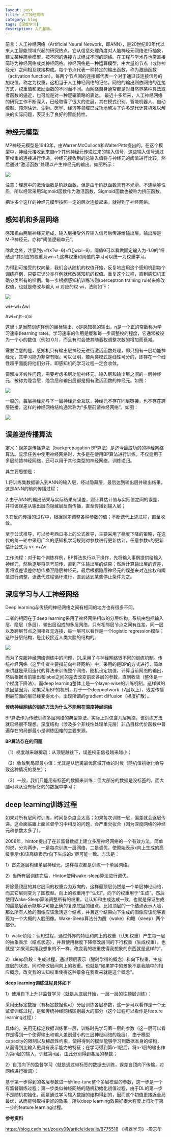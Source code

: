 ```yaml
---
layout: post
title: 人工神经网络
category: blog
tags: [深度学习]
description: 入门基础。
---
```


前言：人工神经网络（Artificial Neural Network，即ANN），是20世纪80年代以来人工智能领域兴起的研究热点。它从信息处理角度对人脑神经元网络进行抽象， 建立某种简单模型，按不同的连接方式组成不同的网络。在工程与学术界也常直接简称为神经网络或类神经网络。神经网络是一种运算模型，由大量的节点（或称神经元）之间相互联接构成。每个节点代表一种特定的输出函数，称为激励函数（activation function）。每两个节点间的连接都代表一个对于通过该连接信号的加权值，称之为权重，这相当于人工神经网络的记忆。网络的输出则依网络的连接方式，权重值和激励函数的不同而不同。而网络自身通常都是对自然界某种算法或者函数的逼近，也可能是对一种逻辑策略的表达。 
最近十多年来，人工神经网络的研究工作不断深入，已经取得了很大的进展，其在模式识别、智能机器人、自动控制、预测估计、生物、医学、经济等领域已成功地解决了许多现代计算机难以解决的实际问题，表现出了良好的智能特性。 

## 神经元模型

MP神经元模型是1943年，由WarrenMcCulloch和WalterPitts提出的。在这个模型中，神经元接收到来自n个其他神经元传递过来的输入信号，这些输入信号通过带权重的连接进行传递，神经元接收到的总输入值将与神经元的阈值进行比较，然后通过“激活函数”处理以产生神经元的输出。如图所示：

![](https://github.com/Yangtiancoder/Yangtiancoder.github.io/blob/master/assets/images/ANN1.png?raw=true)

注意：理想中的激活函数是阶跃函数，但是由于阶跃函数具有不光滑、不连续等性质，所以经常采用Sigmoid函数作为激活函数，Sigmoid函数也被称为挤压函数。

把许多个这样的神经元模型按照一定的层次连接起来，就得到了神经网络。 

## 感知机和多层网络 

感知机由两层神经元组成，输入层接受外界输入信号后传递给输出层，输出层是M-P神经元，亦称“阈值逻辑单元”。  

除此之外，注意到y=f(xTw−θ)=f(∑wixi−θ)，阈值θ可以看做固定输入为-1.0的”哑结点”其对应的权重为wn+1,这样权重和阈值的学习可以统一为权重学习。 

为得到可接受的权向量，我们会从随机的权值开始，反复地应用这个感知机到每个训练样例，只要它误分类样例就修改感知机的权值。重复这个过程，直到感知机正确分类所有的样例。每一步根据感知机训练法则(perceptron training rule)来修改权值，也就是修改与输入 xi 对应的权 wi，法则如下：

![](https://github.com/Yangtiancoder/Yangtiancoder.github.io/blob/master/assets/images/ANN2.png?raw=true)
  
wi←wi+Δwi  

Δwi=η(t−o)xi  

这里 t 是当前训练样例的目标输出，o是感知机的输出，η是一个正的常数称为学习速率(learning rate)。学习速率的作用是缓和每一步调整权的程度，它通常被设为一个小的数值（例如 0.1），而且有时会使其随着权调整次数的增加而衰减。  

需要注意的是，感知机只有输出层神经元进行激活函数处理，即只拥有一层功能神经元，其学习能力非常有限。可以证明，若两类模式是线性可分的，即存在一个线性超平面能将他们分开，即感知机的学习过程一定会收敛。

要解决非线性问题，需要考虑多层功能神经元。输入层和输出层之间的一层神经元，被称为隐含层，隐含层和输出层都是拥有激活函数的神经元。如图：  

![](https://github.com/Yangtiancoder/Yangtiancoder.github.io/blob/master/assets/images/ANN3.png?raw=true)  

一般的，每层神经元与下一层神经元全互联，神经元不存在同层链接，也不存在跨层链接，这样的神经网络结构通常称为“多层前馈神经网络”。如图：

![](https://github.com/Yangtiancoder/Yangtiancoder.github.io/blob/master/assets/images/ANN4.png?raw=true)  

## 误差逆传播算法

定义：误差逆传播算法（backpropagation BP算法）是迄今最成功的的神经网络算法。显示任务中使用神经网络时，大多是在使用BP算法进行训练。不仅适用于多层前馈神经网络，还可以用于其他类型的神经网络，训练递归。

其主要思想是：

1.将训练集数据输入到ANN的输入层，经过隐藏层，最后达到输出层并输出结果，这是ANN的前向传播过程；

2.由于ANN的输出结果与实际结果有误差，则计算估计值与实际值之间的误差，并将该误差从输出层向隐藏层反向传播，直至传播到输入层；

3.在反向传播的过程中，根据误差调整各种参数的值；不断迭代上述过程，直至收敛。

至于公式推导，可以参考西瓜书上的公式推导，主要采用了梯度下降的策略，在迭代的每一轮中采用广义的感知机学习规则对参数进行更新估计，任意参数v的更新估计公式为  v←v+Δv   

工作流程：对于每个训练样例，BP算法执行以下操作，先将输入事例提供给输入神经元，然后逐层将信号前传，直到产生输出层的结果；然后计算输出层的误差，再将误差误差你想传播至隐层神经元，最后根据隐层神经元的误差来对连接权和阈值进行调整，该迭代过程循环进行，直到达到某些停止条件为之。

## 深度学习与人工神经网络

 Deep learning与传统的神经网络之间有相同的地方也有很多不同。

 二者的相同在于deep learning采用了神经网络相似的分层结构，系统由包括输入层、隐层（多层）、输出层组成的多层网络，只有相邻层节点之间有连接，同一层以及跨层节点之间相互无连接，每一层可以看作是一个logistic regression模型；这种分层结构，是比较接近人类大脑的结构的。  

 ![](https://github.com/Yangtiancoder/Yangtiancoder.github.io/blob/master/assets/images/ANN5.png?raw=true)  

 而为了克服神经网络训练中的问题，DL采用了与神经网络很不同的训练机制。传统神经网络（这里作者主要指前向神经网络）中，采用的是BP的方式进行，简单来讲就是采用迭代的算法来训练整个网络，随机设定初值，计算当前网络的输出，然后根据当前输出和label之间的差去改变前面各层的参数，直到收敛（整体是一个梯度下降法）。而deep learning整体上是一个layer-wise的训练机制。这样做的原因是因为，如果采用BP的机制，对于一个deepnetwork（7层以上），残差传播到最前面的层已经变得太小，出现所谓的gradient diffusion（梯度扩散）。

 **传统神经网络的训练方法为什么不能用在深度神经网络**

  BP算法作为传统训练多层网络的典型算法，实际上对仅含几层网络，该训练方法就已经很不理想。深度结构（涉及多个非线性处理单元层）非凸目标代价函数中普遍存在的局部最小是训练困难的主要来源。  

  **BP算法存在的问题**  

 （1）梯度越来越稀疏：从顶层越往下，误差校正信号越来越小；

 （2）收敛到局部最小值：尤其是从远离最优区域开始的时候（随机值初始化会导致这种情况的发生）；

 （3）一般，我们只能用有标签的数据来训练：但大部分的数据是没标签的，而大脑可以从没有标签的的数据中学习；

## deep learning训练过程

如果对所有层同时训练，时间复杂度会太高；如果每次训练一层，偏差就会逐层传递。这会面临跟上面监督学习中相反的问题，会严重欠拟合（因为深度网络的神经元和参数太多了）。

2006年，hinton提出了在非监督数据上建立多层神经网络的一个有效方法，简单的说，分为两步，一是每次训练一层网络，二是调优，使原始表示x向上生成的高级表示r和该高级表示r向下生成的x'尽可能一致。方法是：

 1）首先逐层构建单层神经元，这样每次都是训练一个单层网络。

 2）当所有层训练完后，Hinton使用wake-sleep算法进行调优。

将除最顶层的其它层间的权重变为双向的，这样最顶层仍然是一个单层神经网络，而其它层则变为了图模型。向上的权重用于“认知”，向下的权重用于“生成”。然后使用Wake-Sleep算法调整所有的权重。让认知和生成达成一致，也就是保证生成的最顶层表示能够尽可能正确的复原底层的结点。比如顶层的一个结点表示人脸，那么所有人脸的图像应该激活这个结点，并且这个结果向下生成的图像应该能够表现为一个大概的人脸图像。Wake-Sleep算法分为醒（wake）和睡（sleep）两个部分。

 1）wake阶段：认知过程，通过外界的特征和向上的权重（认知权重）产生每一层的抽象表示（结点状态），并且使用梯度下降修改层间的下行权重（生成权重）。也就是“如果现实跟我想象的不一样，改变我的权重使得我想象的东西就是这样的”。

 2）sleep阶段：生成过程，通过顶层表示（醒时学得的概念）和向下权重，生成底层的状态，同时修改层间向上的权重。也就是“如果梦中的景象不是我脑中的相应概念，改变我的认知权重使得这种景象在我看来就是这个概念”。

**deep learning训练过程具体如下**

1）使用自下上升非监督学习（就是从底层开始，一层一层的往顶层训练）：

   采用无标定数据（有标定数据也可）分层训练各层参数，这一步可以看作是一个无监督训练过程，是和传统神经网络区别最大的部分（这个过程可以看作是feature learning过程）：

   具体的，先用无标定数据训练第一层，训练时先学习第一层的参数（这一层可以看作是得到一个使得输出和输入差别最小的三层神经网络的隐层），由于模型capacity的限制以及稀疏性约束，使得得到的模型能够学习到数据本身的结构，从而得到比输入更具有表示能力的特征；在学习得到第n-1层后，将n-1层的输出作为第n层的输入，训练第n层，由此分别得到各层的参数；

2）自顶向下的监督学习（就是通过带标签的数据去训练，误差自顶向下传输，对网络进行微调）：

   基于第一步得到的各层参数进一步fine-tune整个多层模型的参数，这一步是一个有监督训练过程；第一步类似神经网络的随机初始化初值过程，由于DL的第一步不是随机初始化，而是通过学习输入数据的结构得到的，因而这个初值更接近全局最优，从而能够取得更好的效果；所以deep learning效果好很大程度上归功于第一步的feature learning过程。








**参考资料**

<https://blog.csdn.net/zouxy09/article/details/8775518>
《机器学习》-周志华

